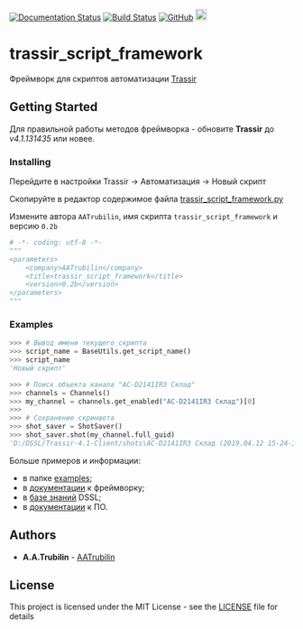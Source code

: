 [![Documentation Status](https://readthedocs.org/projects/trassir-script-framework/badge/?version=latest)](https://trassir-script-framework.readthedocs.io/ru/latest/?badge=latest)
[![Build Status](https://travis-ci.org/AATrubilin/trassir_script_framework.svg?branch=master)](https://travis-ci.org/AATrubilin/trassir_script_framework)
[![GitHub](https://img.shields.io/github/license/aatrubilin/trassir_script_framework.svg)](https://github.com/AATrubilin/trassir_script_framework/blob/master/LICENSE)
[<img src="https://www.dssl.ru/upload/aspro.optimus/69d/logo.svg" height="20">](https://www.dssl.ru/)

# trassir_script_framework

Фреймворк для скриптов автоматизации [Trassir](https://www.dssl.ru/)

## Getting Started

Для правильной работы методов фреймворка - обновите 
**Trassir** до *v4.1.131435* или новее.

### Installing

Перейдите в настройки Trassir -> Автоматизация -> Новый скрипт

Скопируйте в редактор содержимое файла 
[trassir_script_framework.py](trassir_script_framework.py)

Измените автора ``AATrubilin``, имя скрипта ``trassir_script_framework`` и версию ``0.2b``

```python
# -*- coding: utf-8 -*-
"""
<parameters>
    <company>AATrubilin</company>
    <title>trassir_script_framework</title>
    <version>0.2b</version>
</parameters>
"""
```

### Examples

```python
>>> # Вывод имени текущего скрипта
>>> script_name = BaseUtils.get_script_name()
>>> script_name
'Новый скрипт'
```

```python
>>> # Поиск объекта канала "AC-D2141IR3 Склад"
>>> channels = Channels()
>>> my_channel = channels.get_enabled("AC-D2141IR3 Склад")[0]
>>>
>>> # Сохранение скриншота
>>> shot_saver = ShotSaver()
>>> shot_saver.shot(my_channel.full_guid)
'D:/DSSL/Trassir-4.1-Client/shots\AC-D2141IR3 Склад (2019.04.12 15-24-34).jpg'
```

Больше примеров и информации:
 * в папке [examples](examples);
 * в [документации](https://trassir-script-framework.readthedocs.io) к фреймворку;
 * в [базе знаний](https://confluence.trassir.com/display/WD/Script+DSSL) DSSL;
 * в [документации](https://www.dssl.ru/files/trassir/manual/ru/setup-rules-examples.html) к ПО.
 

## Authors

* **A.A.Trubilin** - [AATrubilin](https://github.com/AATrubilin)

## License

This project is licensed under the MIT License - see the [LICENSE](LICENSE.md) file for details
